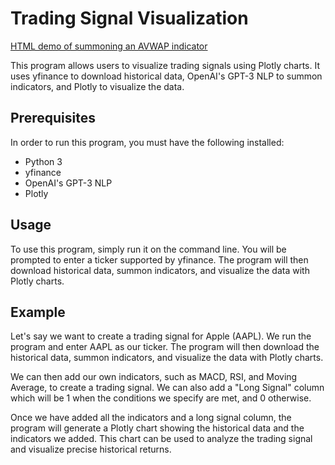 # Trading Signal Visualization
[HTML demo of summoning an AVWAP indicator](https://htmlpreview.github.io/?https://github.com/ak2k2/ChartCraft/blob/main/AAVWAP.html)

This program allows users to visualize trading signals using Plotly charts. It uses yfinance to download historical data, OpenAI's GPT-3 NLP to summon indicators, and Plotly to visualize the data.

## Prerequisites

In order to run this program, you must have the following installed:

- Python 3
- yfinance
- OpenAI's GPT-3 NLP
- Plotly

## Usage

To use this program, simply run it on the command line. You will be prompted to enter a ticker supported by yfinance. The program will then download historical data, summon indicators, and visualize the data with Plotly charts.

## Example

Let's say we want to create a trading signal for Apple (AAPL). We run the program and enter AAPL as our ticker. The program will then download the historical data, summon indicators, and visualize the data with Plotly charts.

We can then add our own indicators, such as MACD, RSI, and Moving Average, to create a trading signal. We can also add a "Long Signal" column which will be 1 when the conditions we specify are met, and 0 otherwise.

Once we have added all the indicators and a long signal column, the program will generate a Plotly chart showing the historical data and the indicators we added. This chart can be used to analyze the trading signal and visualize precise historical returns.
